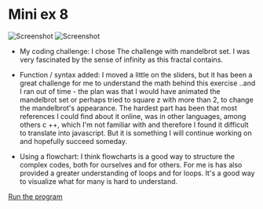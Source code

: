 # Mini ex 8 

![Screenshot](https://github.com/kris03/AP-17/blob/master/mini_ex8/Sk%C3%A6rmbillede1.png)
![Screenshot](https://github.com/kris03/AP-17/blob/master/mini_ex8/Sk%C3%A6rmbillede2.png)

- My coding challenge:
I chose The challenge with mandelbrot set. I was very fascinated by the sense of infinity as this fractal contains.

- Function / syntax added:
I moved a little on the sliders, but it has been a great challenge for me to understand the math behind this exercise ..and I ran out of time - the plan was that I would have animated the mandelbrot set or perhaps tried to square z with more than 2, to change the mandelbrot's appearance. 
The hardest part has been that most references I could find about it online, was in other languages, among others c ++, which I'm not familiar with and therefore I found it difficult to translate into javascript. 
But it is something I will continue working on and hopefully succeed someday.

- Using a flowchart:
I think flowcharts is a good way to structure the complex codes, both for ourselves and for others. For me is has also provided a greater understanding of loops and  for loops. 
It's a good way to visualize what for many is hard to understand.

[Run the program](https://rawgit.com/kris03/AP-17/master/mini_ex8/index.html)
